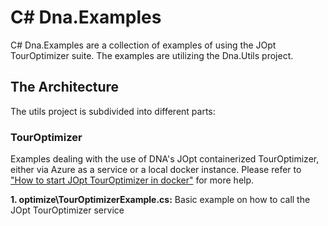 # C# Dna.Examples

C# Dna.Examples are a collection of examples of using the JOpt TourOptimizer suite. The examples are utilizing the Dna.Utils project.

## The Architecture
The utils project is subdivided into different parts:


### TourOptimizer 
Examples dealing with the use of DNA's JOpt containerized TourOptimizer, either via Azure as a service or a local docker instance. Please refer to  <a href="https://github.com/DNA-Evolutions/Docker-REST-TourOptimizer#how-to-start-jopttouroptimizer-docker" target="_blank">"How to start JOpt TourOptimizer in docker"</a> for more help.

**1. optimize\TourOptimizerExample.cs:** Basic example on how to call the JOpt TourOptimizer service